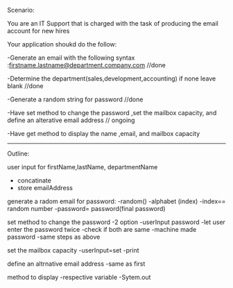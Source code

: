 Scenario:

You are an IT Support that is charged with the task of producing the email account for new hires

Your application shoukd do the follow:

  -Generate an email with the following syntax 
                          :firstname.lastname@department.company.com  //done

  -Determine the department(sales,development,accounting) if none leave blank  //done

  -Generate a random string for password //done

  -Have set method to change the password ,set the mailbox capacity, and define an alterative email address // ongoing

  -Have get method to display the name ,email, and mailbox capacity

-----------------------------------------------------------------------------

Outline:

user input for firstName,lastName, departmentName
 
  - concatinate
  - store emailAddress

generate a radom email for password:
   -random()
   -alphabet (index)
   -index== random number
   -password= password(final password)

set method to change the password
    -2 option
    -userInput password
      -let user enter the password twice
      -check if both are same
    -machine made password
      -same steps as above
    
set the mailbox capacity
  -userInput=set
  -print

define an altrnative email address
 -same as first


method to display
 -respective variable
 -Sytem.out



